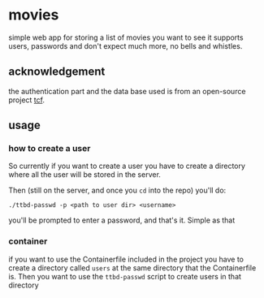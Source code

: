 # movies

simple web app for storing a list of movies you want to see it supports users,
passwords and don't expect much more, no bells and whistles.

## acknowledgement

the authentication part and the data base used is from an open-source project
[tcf][tcf].

## usage 

### how to create a user

So currently if you want to create a user you have to create a directory where
all the user will be stored in the server.

Then (still on the server, and once you `cd` into the repo) you'll do:
```
./ttbd-passwd -p <path to user dir> <username>
```
you'll be prompted to enter a password, and that's it. Simple as that

### container

if you want to use the Containerfile included in the project you have to
create a directory called `users` at the same directory that the Containerfile
is. Then you want to use the `ttbd-passwd` script to create users in that
directory


[tcf]: https://github.com/intel/tcf
